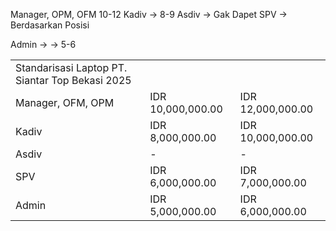Manager, OPM, OFM 10-12
Kadiv -> 8-9
Asdiv -> Gak Dapet
SPV -> Berdasarkan Posisi

Admin -> -> 5-6

|                                                 |                   |                   |
| ----------------------------------------------- | ----------------- | ----------------- |
| Standarisasi Laptop PT. Siantar Top Bekasi 2025 |                   |                   |
| Manager, OFM, OPM                               | IDR 10,000,000.00 | IDR 12,000,000.00 |
| Kadiv                                           | IDR 8,000,000.00  | IDR 10,000,000.00 |
| Asdiv                                           | -                 | -                 |
| SPV                                             | IDR 6,000,000.00  | IDR 7,000,000.00  |
| Admin                                           | IDR 5,000,000.00  | IDR 6,000,000.00  |
